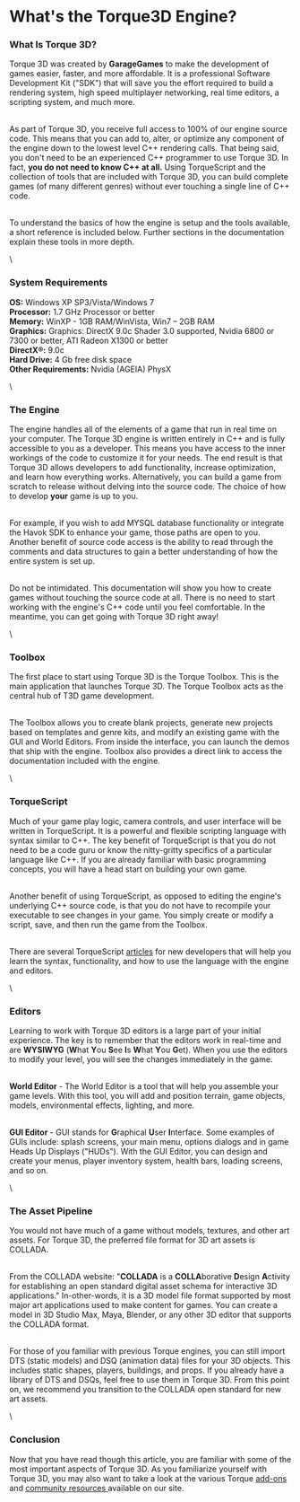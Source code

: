 # What's the Torque3D Engine?

### What Is Torque 3D?

Torque 3D was created by **GarageGames** to make the development of games easier, faster, and more affordable. It is a professional Software Development Kit ("SDK") that will save you the effort required to build a rendering system, high speed multiplayer networking, real time editors, a scripting system, and much more.

\
As part of Torque 3D, you receive full access to 100% of our engine source code. This means that you can add to, alter, or optimize any component of the engine down to the lowest level C++ rendering calls. That being said, you don't need to be an experienced C++ programmer to use Torque 3D. In fact, **you do not need to know C++ at all.** Using TorqueScript and the collection of tools that are included with Torque 3D, you can build complete games (of many different genres) without ever touching a single line of C++ code.

\
To understand the basics of how the engine is setup and the tools available, a short reference is included below. Further sections in the documentation explain these tools in more depth.

\


### System Requirements

**OS:** Windows XP SP3/Vista/Windows 7\
**Processor:** 1.7 GHz Processor or better\
**Memory:** WinXP - 1GB RAM/WinVista, Win7 – 2GB RAM\
**Graphics:** Graphics: DirectX 9.0c Shader 3.0 supported, Nvidia 6800 or 7300 or better, ATI Radeon X1300 or better\
**DirectX®:** 9.0c\
**Hard Drive:** 4 Gb free disk space\
**Other Requirements:** Nvidia (AGEIA) PhysX

\


### The Engine

The engine handles all of the elements of a game that run in real time on your computer. The Torque 3D engine is written entirely in C++ and is fully accessible to you as a developer. This means you have access to the inner workings of the code to customize it for your needs. The end result is that Torque 3D allows developers to add functionality, increase optimization, and learn how everything works. Alternatively, you can build a game from scratch to release without delving into the source code. The choice of how to develop **your** game is up to you.

\
For example, if you wish to add MYSQL database functionality or integrate the Havok SDK to enhance your game, those paths are open to you. Another benefit of source code access is the ability to read through the comments and data structures to gain a better understanding of how the entire system is set up.

\
Do not be intimidated. This documentation will show you how to create games without touching the source code at all. There is no need to start working with the engine's C++ code until you feel comfortable. In the meantime, you can get going with Torque 3D right away!

\


### Toolbox

The first place to start using Torque 3D is the Torque Toolbox. This is the main application that launches Torque 3D. The Torque Toolbox acts as the central hub of T3D game development.

\
The Toolbox allows you to create blank projects, generate new projects based on templates and genre kits, and modify an existing game with the GUI and World Editors. From inside the interface, you can launch the demos that ship with the engine. Toolbox also provides a direct link to access the documentation included with the engine.

\


### TorqueScript

Much of your game play logic, camera controls, and user interface will be written in TorqueScript. It is a powerful and flexible scripting language with syntax similar to C++. The key benefit of TorqueScript is that you do not need to be a code guru or know the nitty-gritty specifics of a particular language like C++. If you are already familiar with basic programming concepts, you will have a head start on building your own game.

\
Another benefit of using TorqueScript, as opposed to editing the engine's underlying C++ source code, is that you do not have to recompile your executable to see changes in your game. You simply create or modify a script, save, and then run the game from the Toolbox.

\
There are several TorqueScript [articles](https://web.archive.org/web/20200216204338/http://docs.garagegames.com/torque-3d/official/content/documentation/Scripting/Overview/Introduction.html) for new developers that will help you learn the syntax, functionality, and how to use the language with the engine and editors.

\


### Editors

Learning to work with Torque 3D editors is a large part of your initial experience. The key is to remember that the editors work in real-time and are **WYSIWYG** (**W**hat **Y**ou **S**ee **I**s **W**hat **Y**ou **G**et). When you use the editors to modify your level, you will see the changes immediately in the game.

\
**World Editor** - The World Editor is a tool that will help you assemble your game levels. With this tool, you will add and position terrain, game objects, models, environmental effects, lighting, and more.

\
**GUI Editor** - GUI stands for **G**raphical **U**ser **I**nterface. Some examples of GUIs include: splash screens, your main menu, options dialogs and in game Heads Up Displays ("HUDs"). With the GUI Editor, you can design and create your menus, player inventory system, health bars, loading screens, and so on.

\


### The Asset Pipeline

You would not have much of a game without models, textures, and other art assets. For Torque 3D, the preferred file format for 3D art assets is COLLADA.

\
From the COLLADA website: "**COLLADA** is a **COLLA**borative **D**esign **A**ctivity for establishing an open standard digital asset schema for interactive 3D applications." In-other-words, it is a 3D model file format supported by most major art applications used to make content for games. You can create a model in 3D Studio Max, Maya, Blender, or any other 3D editor that supports the COLLADA format.

\
For those of you familiar with previous Torque engines, you can still import DTS (static models) and DSQ (animation data) files for your 3D objects. This includes static shapes, players, buildings, and props. If you already have a library of DTS and DSQs, feel free to use them in Torque 3D. From this point on, we recommend you transition to the COLLADA open standard for new art assets.

\


### Conclusion

Now that you have read though this article, you are familiar with some of the most important aspects of Torque 3D. As you familiarize yourself with Torque 3D, you may also want to take a look at the various Torque [add-ons](https://web.archive.org/web/20200216204338/http://www.garagegames.com/products/browse) and [community resources ](https://web.archive.org/web/20200216204338/http://www.garagegames.com/community/resources)available on our site.
